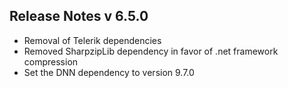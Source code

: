 ## Release Notes v 6.5.0

* Removal of Telerik dependencies
* Removed SharpzipLib dependency in favor of .net framework compression
* Set the DNN dependency to version 9.7.0

